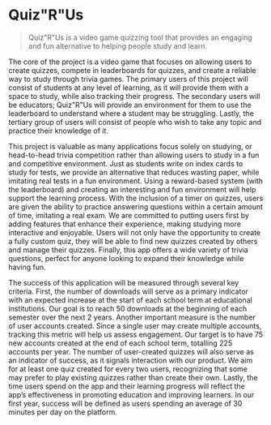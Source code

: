 # Quiz"R"Us

> Quiz"R"Us is a video game quizzing tool that provides an engaging and fun alternative to helping people study and learn.

The core of the project is a video game that focuses on allowing users to create quizzes, compete in leaderboards for quizzes, and create a reliable way to study through trivia games. The primary users of this project will consist of students at any level of learning, as it will provide them with a space to study, while also tracking their progress. The secondary users will be educators; Quiz"R"Us will provide an environment for them to use the leaderboard to understand where a student may be struggling. Lastly, the tertiary group of users will consist of people who wish to take any topic and practice their knowledge of it.

This project is valuable as many applications focus solely on studying, or head-to-head trivia competition rather than allowing users to study in a fun and competitive environment. Just as students write on index cards to study for tests, we provide an alternative that reduces wasting paper, while imitating real tests in a fun environment. Using a reward-based system (with the leaderboard) and creating an interesting and fun environment will help support the learning process. With the inclusion of a timer on quizzes, users are given the ability to practice answering questions within a certain amount of time, imitating a real exam. We are committed to putting users first by adding features that enhance their experience, making studying more interactive and enjoyable. Users will not only have the opportunity to create a fully custom quiz, they will be able to find new quizzes created by others and manage their quizzes. Finally, this app offers a wide variety of trivia questions, perfect for anyone looking to expand their knowledge while having fun.

The success of this application will be measured through several key criteria. First, the number of downloads will serve as a primary indicator with an expected increase at the start of each school term at educational institutions. Our goal is to reach 50 downloads at the beginning of each semester over the next 2 years. Another important measure is the number of user accounts created. Since a single user may create multiple accounts, tracking this metric will help us assess engagement. Our target is to have 75 new accounts created at the end of each school term, totalling 225 accounts per year. The number of user-created quizzes will also serve as an indicator of success, as it signals interaction with our product. We aim for at least one quiz created for every two users, recognizing that some may prefer to play existing quizzes rather than create their own. Lastly, the time users spend on the app and their learning progress will reflect the app’s effectiveness in promoting education and improving learners. In our first year, success will be defined as users spending an average of 30 minutes per day on the platform.
